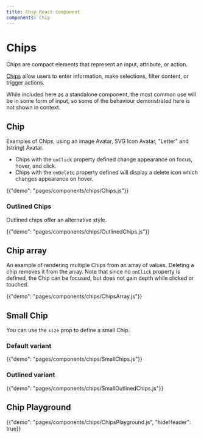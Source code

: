 ```yaml
---
title: Chip React component
components: Chip
---
```


# Chips

<p class="description">Chips are compact elements that represent an input, attribute, or action.</p>

[Chips](https://material.io/design/components/chips.html) allow users to enter information, make selections, filter content, or trigger actions.

While included here as a standalone component, the most common use will
be in some form of input, so some of the behaviour demonstrated here is
not shown in context.

## Chip

Examples of Chips, using an image Avatar, SVG Icon Avatar, "Letter"
and (string) Avatar.

- Chips with the `onClick` property defined change appearance on focus,
  hover, and click.
- Chips with the `onDelete` property defined will display a delete
  icon which changes appearance on hover.

{{"demo": "pages/components/chips/Chips.js"}}

### Outlined Chips

Outlined chips offer an alternative style.

{{"demo": "pages/components/chips/OutlinedChips.js"}}

## Chip array

An example of rendering multiple Chips from an array of values.
Deleting a chip removes it from the array. Note that since no
`onClick` property is defined, the Chip can be focused, but does not
gain depth while clicked or touched.

{{"demo": "pages/components/chips/ChipsArray.js"}}

## Small Chip

You can use the `size` prop to define a small Chip. 

### Default variant

{{"demo": "pages/components/chips/SmallChips.js"}}

### Outlined variant

{{"demo": "pages/components/chips/SmallOutlinedChips.js"}}

## Chip Playground

{{"demo": "pages/components/chips/ChipsPlayground.js", "hideHeader": true}}

